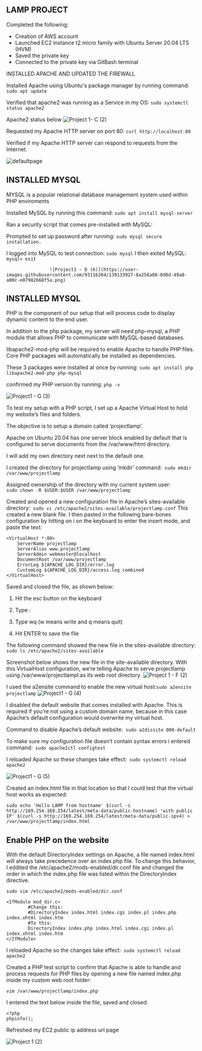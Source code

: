 
## LAMP PROJECT

Completed the following: 
* Creation of AWS account 
* Launched EC2 instance t2.micro family with Ubuntu Server 20.04 LTS (HVM)  
* Saved the private key
* Connected to the private key via GitBash terminal

INSTALLED APACHE AND UPDATED THE FIREWALL

Installed Apache using Ubuntu's package manager by running command: ```
                                                                   sudo apt update 
                                                                    ```

Verified that apache2 was running as a Service in my OS: ```
                                                       sudo systemctl status apache2
                                                         ```

Apache2 status below 
![Project 1- C (2)](https://user-images.githubusercontent.com/93116204/138972237-0c769ceb-4afe-44ce-abfe-28d2e87b8560.png)

Requested my Apache HTTP server on port 80: ```
                                        curl http://localhost:80
                                            ```

Verified if my Apache HTTP server can respond to requests from the Internet. 

![defaultpage](https://user-images.githubusercontent.com/93116204/138972873-9a287524-61b1-4506-9e6e-58232be745c3.png)



## INSTALLED MYSQL

MYSQL is a popular relational database management system used within PHP enviroments

Installed MySQL by running this command: ```sudo apt install mysql-server
                                         ```

Ran a security script that comes pre-installed with MySQL: 

Prompted to set up password after running:  ```
                                           sudo mysql secure installation.
                                            ```

I logged into MySQL to test connection: ```
                                        sudo mysql
                                        ```
I then exited MySQL: ```
                     mysql> exit
                     ```
                     
                    ![Project1 - D (6)](https://user-images.githubusercontent.com/93116204/139133927-8a256a08-0d8d-49a8-a00c-e07982668f5a.png)
                    
                    
 
## INSTALLED MYSQL

PHP is the component of our setup that will process code to display dynamic content to the end user.

In addition to the php package, my server will need php-mysql, a PHP module that allows PHP to communicate with MySQL-based databases.

libapache2-mod-php will be required to enable Apache to handle PHP files. Core PHP packages will automatically be installed as dependencies.

These 3 packages were installed at once by running: ```
                                                    sudo apt install php libapache2-mod-php php-mysql
                                                    ```
                                                   
                                                    
 confirmed my PHP version by running: ```
                                      php -v
                                      ```
                                      
                                      
                                      
  ![Project1 - G (3)](https://user-images.githubusercontent.com/93116204/139135928-1216975b-7405-43d8-be96-29b392ab3404.png)

To test my setup with a PHP script, I set up a Apache Virtual Host to hold my website’s files and folders. 

The objective is to setup a domain called ‘projectlamp’.

Apache on Ubuntu 20.04 has one server block enabled by default that is configured to serve documents from the /var/www/html directory. 

I will add my own directory next next to the default one.

I created the directory for projectlamp using ‘mkdir’ command:``` 
                                                              sudo mkdir /var/www/projectlamp
                                                              ```
                                                              
 Assigned ownership of the directory with my current system user: ```      
                                                                  sudo chown -R $USER:$USER /var/www/projectlamp   
                                                                  ```
                                                                  
 Created and opened a new configuration file in Apache’s sites-available directory:``` 
                                                                                   sudo vi /etc/apache2/sites-available/projectlamp.conf
                                                                                   ```
This created a new blank file. I then pasted  in the following bare-bones configuration by hitting on i on the keyboard to enter the insert mode, and paste the text:

```
<VirtualHost *:80>
    ServerName projectlamp
    ServerAlias www.projectlamp 
    ServerAdmin webmaster@localhost
    DocumentRoot /var/www/projectlamp
    ErrorLog ${APACHE_LOG_DIR}/error.log
    CustomLog ${APACHE_LOG_DIR}/access.log combined
</VirtualHost>
```

Saved and closed the file, as shown below:

1. Hit the esc button on the keyboard

1. Type :

1. Type wq (w means write and q means quit)

1. Hit ENTER to save the file

The following command showed the new file in the sites-available directory: ```
                                                                            sudo ls /etc/apache2/sites-available
                                                                            ```

Screenshot below shows the new file in the site-available directory. With this VirtualHost configuration, we’re telling Apache to serve projectlamp using /var/www/projectlampl as its web root directory. 
![Project 1 - F (2)](https://user-images.githubusercontent.com/93116204/139141359-ff767a0c-969e-4e27-8f7b-59df825621f2.png)


I used the a2ensite command to enable the new virtual host:```
                                                           sudo a2ensite projectlamp
                                                           ```
![Project1 - G (4)](https://user-images.githubusercontent.com/93116204/139143110-b8438846-7b52-45e0-a8f4-25716ad20dc7.png)

I disabled the default website that comes installed with Apache. This is required if you’re not using a custom domain name, because in this case Apache’s default configuration would overwrite my virtual host. 


Command to disable Apache’s default website:``` 
                                            sudo a2dissite 000-default
                                            ```

To make sure my configuration file doesn’t contain syntax errors i entered command:``` 
                                                                                   sudo apache2ctl configtest
                                                                                   ```
                                                                                   
I reloaded Apache so these changes take effect:``` 
                                               sudo systemctl reload apache2
                                               ```
                                               
![Project1 - G (5)](https://user-images.githubusercontent.com/93116204/139145212-6c4570d6-138f-4021-a878-a56e0fc59a17.png)
                                              

Created an index.html file in that location so that I could test that the virtual host works as expected:

```
sudo echo 'Hello LAMP from hostname' $(curl -s http://169.254.169.254/latest/meta-data/public-hostname) 'with public IP' $(curl -s http://169.254.169.254/latest/meta-data/public-ipv4) > /var/www/projectlamp/index.html
```


## Enable PHP on the website

With the default DirectoryIndex settings on Apache, a file named index.html will always take precedence over an index.php file. To change this behavior, I eddited the /etc/apache2/mods-enabled/dir.conf file and changed the order in which the index.php file was listed within the DirectoryIndex directive.

```
sudo vim /etc/apache2/mods-enabled/dir.conf
```

```
<IfModule mod_dir.c>
        #Change this:
        #DirectoryIndex index.html index.cgi index.pl index.php index.xhtml index.htm
        #To this:
        DirectoryIndex index.php index.html index.cgi index.pl index.xhtml index.htm
</IfModule>
```

I reloaded Apache so the changes take effect:``` 
                                             sudo systemctl reload apache2
                                             ```
                                             
 Created a PHP test script to confirm that Apache is able to handle and process requests for PHP files by opening a new file named index.php inside my custom web root folder:
 
 ``` 
vim /var/www/projectlamp/index.php
```       

I entered the text below inside the file, saved and closed:

```
<?php
phpinfo();
```

Refreshed my EC2 public ip address url page

![Project 1 (2)](https://user-images.githubusercontent.com/93116204/139148367-d847b8c7-f1be-43a1-b38b-d8cbc03ab1f7.png)

